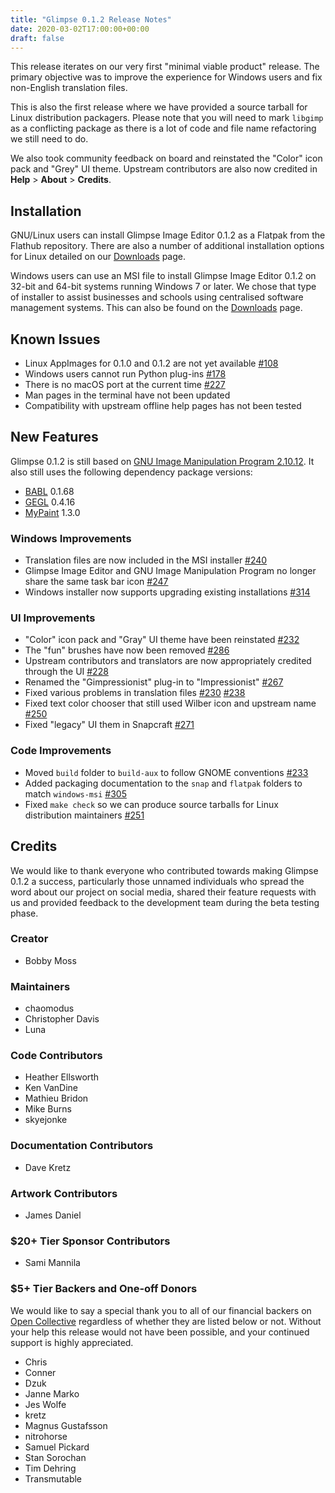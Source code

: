 ```yaml
---
title: "Glimpse 0.1.2 Release Notes"
date: 2020-03-02T17:00:00+00:00
draft: false
---
```

This release iterates on our very first "minimal viable product" release. The primary objective was to improve the experience for Windows users and fix non-English translation files.

This is also the first release where we have provided a source tarball for Linux distribution packagers. Please note that you will need to mark `libgimp` as a conflicting package as there is a lot of code and file name refactoring we still need to do.

We also took community feedback on board and reinstated the "Color" icon pack and "Grey" UI theme. Upstream contributors are also now credited in **Help** > **About** > **Credits**.

## Installation
GNU/Linux users can install Glimpse Image Editor 0.1.2 as a Flatpak from the Flathub repository. There are also a number of additional installation options for Linux detailed on our [Downloads](/downloads/) page.

Windows users can use an MSI file to install Glimpse Image Editor 0.1.2 on 32-bit and 64-bit systems running Windows 7 or later. We chose that type of installer to assist businesses and schools using centralised software management systems. This can also be found on the [Downloads](/downloads/) page.

## Known Issues
* Linux AppImages for 0.1.0 and 0.1.2 are not yet available [#108](https://github.com/glimpse-editor/Glimpse/issues/108)
* Windows users cannot run Python plug-ins [#178](https://github.com/glimpse-editor/Glimpse/issues/178)
* There is no macOS port at the current time [#227](https://github.com/glimpse-editor/Glimpse/issues/227)
* Man pages in the terminal have not been updated
* Compatibility with upstream offline help pages has not been tested

## New Features
Glimpse 0.1.2 is still based on [GNU Image Manipulation Program 2.10.12](https://www.gimp.org/news/2019/06/12/gimp-2-10-12-released/). It also still uses the following dependency package versions:

* [BABL](http://www.gegl.org/babl/) 0.1.68
* [GEGL](http://www.gegl.org/) 0.4.16
* [MyPaint](http://mypaint.org/) 1.3.0

### Windows Improvements
* Translation files are now included in the MSI installer [#240](https://github.com/glimpse-editor/Glimpse/issues/240)
* Glimpse Image Editor and GNU Image Manipulation Program no longer share the same task bar icon [#247](https://github.com/glimpse-editor/Glimpse/issues/247)
* Windows installer now supports upgrading existing installations [#314](https://github.com/glimpse-editor/Glimpse/pull/314)

### UI Improvements
* "Color" icon pack and "Gray" UI theme have been reinstated [#232](https://github.com/glimpse-editor/Glimpse/issues/232)
* The "fun" brushes have now been removed [#286](https://github.com/glimpse-editor/Glimpse/issues/286)
* Upstream contributors and translators are now appropriately credited through the UI [#228](https://github.com/glimpse-editor/Glimpse/issues/228)
* Renamed the "Gimpressionist" plug-in to "Impressionist" [#267](https://github.com/glimpse-editor/Glimpse/issues/267)
* Fixed various problems in translation files [#230](https://github.com/glimpse-editor/Glimpse/issues/230) [#238](https://github.com/glimpse-editor/Glimpse/issues/238)
* Fixed text color chooser that still used Wilber icon and upstream name [#250](https://github.com/glimpse-editor/Glimpse/issues/250)
* Fixed "legacy" UI them in Snapcraft [#271](https://github.com/glimpse-editor/Glimpse/pull/271)

### Code Improvements
* Moved `build` folder to `build-aux` to follow GNOME conventions [#233](https://github.com/glimpse-editor/Glimpse/issues/233)
* Added packaging documentation to the `snap` and `flatpak` folders to match `windows-msi` [#305](https://github.com/glimpse-editor/Glimpse/pull/305)
* Fixed `make check` so we can produce source tarballs for Linux distribution maintainers [#251](https://github.com/glimpse-editor/Glimpse/pull/251)

## Credits
We would like to thank everyone who contributed towards making Glimpse 0.1.2 a success, particularly those unnamed individuals who spread the word about our project on social media, shared their feature requests with us and provided feedback to the development team during the beta testing phase.

### Creator
* Bobby Moss

### Maintainers
* chaomodus
* Christopher Davis
* Luna

### Code Contributors
* Heather Ellsworth
* Ken VanDine
* Mathieu Bridon
* Mike Burns
* skyejonke

### Documentation Contributors
* Dave Kretz

### Artwork Contributors
* James Daniel

### $20+ Tier Sponsor Contributors
* Sami Mannila

### $5+ Tier Backers and One-off Donors
We would like to say a special thank you to all of our financial backers on [Open Collective](https://opencollective.com/glimpse) regardless of whether they are listed below or not. Without your help this release would not have been possible, and your continued support is highly appreciated.

* Chris 
* Conner
* Dzuk
* Janne Marko
* Jes Wolfe
* kretz
* Magnus Gustafsson
* nitrohorse
* Samuel Pickard
* Stan Sorochan
* Tim Dehring
* Transmutable
